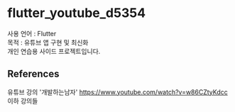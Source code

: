 # flutter_youtube_d5354

사용 언어 : Flutter<br/>
목적 : 유튜브 앱 구현 및 최신화<br/>
개인 연습용 사이드 프로젝트입니다.

## References

유튜브 강의 '개발하는남자' https://www.youtube.com/watch?v=w86CZtyKdcc 이하 강의들


